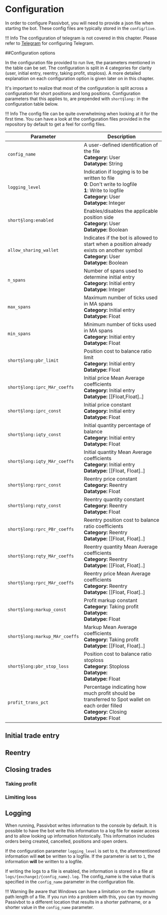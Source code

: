 # Configuration

In order to configure Passivbot, you will need to provide a json file when starting the bot.
These config files are typically stored in the `config/live`.

!!! Info
    The configuration of telegram is not covered in this chapter. Please refer to [Telegram](telegram.md) for configuring Telegram.

##Configuration options

In the configuration file provided to run live, the parameters mentioned in the table can be set.
The configuration is split in 4 categories for clarity (user, initial entry, reentry, taking profit, stoploss).
A more detailed explanation on each configuration option is given later on in this chapter.

It's important to realize that most of the configuration is split across a configuration for short positions and long positions.
Configuration parameters that this applies to, are prepended with `short§long:` in the configuration table below.

!!! Info
    The config file can be quite overwhelming when looking at it for the first time. You can have a look at
    the configuration files provided in the repository by default to get a feel for config files.

| Parameter               | Description
| ---------------------   | ------------- |
| `config_name`           | A user-defined identification of the file<br/>**Category:** User<br/>**Datatype:** String 
| `logging_level`         | Indication if logging is to be written to file<br/>**0**: Don't write to logfile<br/>**1**: Write to logfile<br/>**Category:** User<br/>**Datatype:** Integer
| `short§long:enabled`    | Enables/disables the applicable position side<br/>**Category:** User<br/>**Datatype:** Boolean
| `allow_sharing_wallet`  | Indicates if the bot is allowed to start when a position already exists on another symbol<br/>**Category:** User<br/>**Datatype:** Boolean
| `n_spans`               | Number of spans used to determine initial entry<br/>**Category:** Initial entry<br/>**Datatype:** Integer
| `max_spans`             | Maximum number of ticks used in MA spans<br/>**Category:** Initial entry<br/>**Datatype:** Float
| `min_spans`             | Minimum number of ticks used in MA spans<br/>**Category:** Initial entry<br/>**Datatype:** Float
| `short§long:pbr_limit`  | Position cost to balance ratio limit<br/>**Category:** Initial entry<br/>**Datatype:** Float
| `short§long:iprc_MAr_coeffs` | Initial price Mean Average coefficients<br/>**Category:** Initial entry<br/>**Datatype:** [[Float,Float]..]
| `short§long:iprc_const` | Initial price constant<br/>**Category:** Initial entry<br/>**Datatype:** Float
| `short§long:iqty_const` | Initial quantity percentage of balance<br/>**Category:** Initial entry<br/>**Datatype:** Float
| `short§long:iqty_MAr_coeffs` | Initial quantity Mean Average coefficients<br/>**Category:** Initial entry<br/>**Datatype:** [[Float, Float]..]
| `short§long:rprc_const` | Reentry price constant<br/>**Category:** Reentry<br/>**Datatype:** Float
| `short§long:rqty_const` | Reentry quantity constant<br/>**Category:** Reentry<br/>**Datatype:** Float
| `short§long:rprc_PBr_coeffs` | Reentry position cost to balance ratio coefficients<br/>**Category:** Reentry<br/>**Datatype:** [[Float, Float]..]
| `short§long:rqty_MAr_coeffs` | Reentry quantity Mean Average coefficients<br/>**Category:** Reentry<br/>**Datatype:** [[Float, Float]..]
| `short§long:rprc_MAr_coeffs` | Reentry price Mean Average coefficients<br/>**Category:** Reentry<br/>**Datatype:** [[Float, Float]..]
| `short§long:markup_const` | Profit markup constant<br/>**Category:** Taking profit<br/>**Datatype:** <br/>**Datatype:** Float
| `short§long:markup_MAr_coeffs` | Markup Mean Average coefficients<br/>**Category:** Taking profit<br/>**Datatype:** [[Float, Float]..]
| `short§long:pbr_stop_loss` | Position cost to balance ratio stoploss<br/>**Category:** Stoploss<br/>**Datatype:** <br/>**Datatype:** Float
| `profit_trans_pct`      | Percentage indicating how much profit should be transferred to Spot wallet on each order filled<br/>**Category:** Closing<br/>**Datatype:** Float

## Initial trade entry

## Reentry

## Closing trades

### Taking profit

### Limiting loss

## Logging

When running, Passivbot writes information to the console by default. It is possible to have the bot write this information
to a log file for easier access and to allow looking up information historically. This information includes orders being created, cancelled, positions and open orders. 

If the configuration parameter `logging_level` is set to `0`, the aforementioned information will **not** be written to a logfile.
If the parameter is set to `1`, the information **will** be written to a logfile.

If writing the logs to a file is enabled, the information is stored in a file at `logs/{exchange}/{config_name}.log`.
The config_name is the value that is specified in the `config_name` parameter in the configuration file.

!!! Warning
    Be aware that Windows can have a limitation on the maximum path length of a file. If you run into a problem with this,
    you can try moving Passivbot to a different location that results in a shorter pathname, or a shorter value in the `config_name` parameter.
